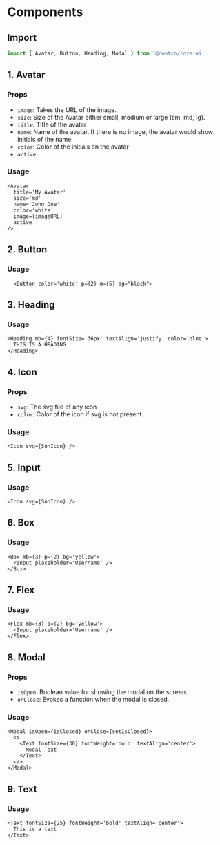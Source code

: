 # Components

## Import

```ts
import { Avatar, Button, Heading, Modal } from '@contco/core-ui'
```

## 1. Avatar

### Props

- `image`: Takes the URL of the image.
- `size`: Size of the Avatar either small, medium or large (sm, md, lg).
- `title`: Title of the avatar
- `name`: Name of the avatar. If there is no image, the avatar would show initials of the name
- `color`: Color of the initials on the avatar
- `active`

### Usage

```tsx
<Avatar
  title='My Avatar'
  size='md'
  name='John Doe'
  color='white'
  image={imageURL}
  active
/>
```

## 2. Button

### Usage

```tsx
  <Button color='white' p={2} m={5} bg="black">
```

## 3. Heading

### Usage

```tsx
<Heading mb={4} fontSize='36px' textAlign='justify' color='blue'>
  THIS IS A HEADING
</Heading>
```

## 4. Icon

### Props

- `svg`: The svg file of any icon
- `color`: Color of the icon if svg is not present.

### Usage

```tsx
<Icon svg={SunIcon} />
```

## 5. Input

### Usage

```tsx
<Icon svg={SunIcon} />
```

## 6. Box

### Usage

```tsx
<Box mb={3} p={2} bg='yellow'>
  <Input placeholder='Username' />
</Box>
```

## 7. Flex

### Usage

```tsx
<Flex mb={3} p={2} bg='yellow'>
  <Input placeholder='Username' />
</Flex>
```

## 8. Modal

### Props

- `isOpen`: Boolean value for showing the modal on the screen.
- `onClose`: Evokes a function when the modal is closed.

### Usage

```tsx
<Modal isOpen={isClosed} onClose={setIsClosed}>
  <>
    <Text fontSize={30} fontWeight='bold' textAlign='center'>
      Modal Text
    </Text>
  </>
</Modal>
```

## 9. Text

### Usage

```tsx
<Text fontSize={25} fontWeight='bold' textAlign='center'>
  This is a text
</Text>
```
